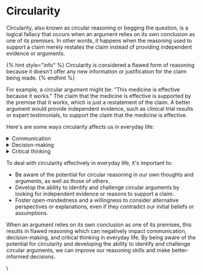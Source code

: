 # Circularity

Circularity, also known as circular reasoning or begging the question, is a logical fallacy that occurs when an argument relies on its own conclusion as one of its premises. In other words, it happens when the reasoning used to support a claim merely restates the claim instead of providing independent evidence or arguments.&#x20;

{% hint style="info" %}
Circularity is considered a flawed form of reasoning because it doesn't offer any new information or justification for the claim being made.
{% endhint %}

For example, a circular argument might be: "This medicine is effective because it works." The claim that the medicine is effective is supported by the premise that it works, which is just a restatement of the claim. A better argument would provide independent evidence, such as clinical trial results or expert testimonials, to support the claim that the medicine is effective.

Here's are some ways circularity affects us in everyday life:

<details>

<summary>Communication</summary>

Circular reasoning can lead to unproductive discussions or debates, as it doesn't provide any new information or evidence to support a claim. This can make it difficult to reach a consensus or find common ground on contentious issues.

</details>

<details>

<summary>Decision-making</summary>

Relying on circular arguments can result in poor decision-making, as it may lead us to accept claims without sufficient evidence or justification. This can result in biased or ill-informed choices.

</details>

<details>

<summary>Critical thinking</summary>

Encountering circular reasoning in our own thoughts or the arguments of others can help us develop our critical thinking skills by forcing us to recognise and question the underlying assumptions and logic of our beliefs.

</details>

To deal with circularity effectively in everyday life, it's important to:

* Be aware of the potential for circular reasoning in our own thoughts and arguments, as well as those of others.
* Develop the ability to identify and challenge circular arguments by looking for independent evidence or reasons to support a claim.
* Foster open-mindedness and a willingness to consider alternative perspectives or explanations, even if they contradict our initial beliefs or assumptions.

When an argument relies on its own conclusion as one of its premises, this results in flawed reasoning which can negatively impact communication, decision-making, and critical thinking in everyday life. By being aware of the potential for circularity and developing the ability to identify and challenge circular arguments, we can improve our reasoning skills and make better-informed decisions.

\
